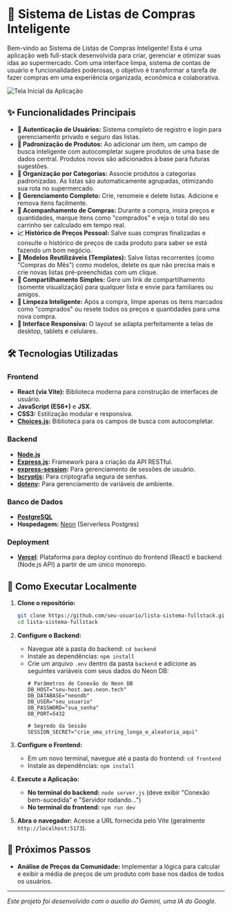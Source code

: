 # 🛒 Sistema de Listas de Compras Inteligente

Bem-vindo ao Sistema de Listas de Compras Inteligente! Esta é uma aplicação web full-stack desenvolvida para criar, gerenciar e otimizar suas idas ao supermercado. Com uma interface limpa, sistema de contas de usuário e funcionalidades poderosas, o objetivo é transformar a tarefa de fazer compras em uma experiência organizada, econômica e colaborativa.

![Tela Inicial da Aplicação](./img/index.png)

## ✨ Funcionalidades Principais

*   **🔐 Autenticação de Usuários:** Sistema completo de registro e login para gerenciamento privado e seguro das listas.
*   **🧠 Padronização de Produtos:** Ao adicionar um item, um campo de busca inteligente com autocompletar sugere produtos de uma base de dados central. Produtos novos são adicionados à base para futuras sugestões.
*   **📂 Organização por Categorias:** Associe produtos a categorias padronizadas. As listas são automaticamente agrupadas, otimizando sua rota no supermercado.
*   **📝 Gerenciamento Completo:** Crie, renomeie e delete listas. Adicione e remova itens facilmente.
*   **💸 Acompanhamento de Compras:** Durante a compra, insira preços e quantidades, marque itens como "comprados" e veja o total do seu carrinho ser calculado em tempo real.
*   **📈 Histórico de Preços Pessoal:** Salve suas compras finalizadas e consulte o histórico de preços de cada produto para saber se está fazendo um bom negócio.
*   **🔄 Modelos Reutilizáveis (Templates):** Salve listas recorrentes (como "Compras do Mês") como modelos, delete os que não precisa mais e crie novas listas pré-preenchidas com um clique.
*   **🔗 Compartilhamento Simples:** Gere um link de compartilhamento (somente visualização) para qualquer lista e envie para familiares ou amigos.
*   **🧹 Limpeza Inteligente:** Após a compra, limpe apenas os itens marcados como "comprados" ou resete todos os preços e quantidades para uma nova compra.
*   **📱 Interface Responsiva:** O layout se adapta perfeitamente a telas de desktop, tablets e celulares.

## 🛠️ Tecnologias Utilizadas

### **Frontend**
*   **React (via Vite):** Biblioteca moderna para construção de interfaces de usuário.
*   **JavaScript (ES6+)** e **JSX**.
*   **CSS3:** Estilização modular e responsiva.
*   **[Choices.js](https://github.com/Choices-js/Choices):** Biblioteca para os campos de busca com autocompletar.

### **Backend**
*   **[Node.js](https://nodejs.org/)**
*   **[Express.js](https://expressjs.com/):** Framework para a criação da API RESTful.
*   **[express-session](https://github.com/expressjs/session):** Para gerenciamento de sessões de usuário.
*   **[bcryptjs](https://github.com/dcodeIO/bcrypt.js):** Para criptografia segura de senhas.
*   **[dotenv](https://github.com/motdotla/dotenv):** Para gerenciamento de variáveis de ambiente.

### **Banco de Dados**
*   **[PostgreSQL](https://www.postgresql.org/)**
*   **Hospedagem:** [Neon](https://neon.tech/) (Serverless Postgres)

### **Deployment**
*   **[Vercel](https://vercel.com/)**: Plataforma para deploy contínuo do frontend (React) e backend (Node.js API) a partir de um único monorepo.

## 🚀 Como Executar Localmente

1.  **Clone o repositório:**
    ```bash
    git clone https://github.com/seu-usuario/lista-sistema-fullstack.git
    cd lista-sistema-fullstack
    ```

2.  **Configure o Backend:**
    *   Navegue até a pasta do backend: `cd backend`
    *   Instale as dependências: `npm install`
    *   Crie um arquivo `.env` dentro da pasta `backend` e adicione as seguintes variáveis com seus dados do Neon DB:
        ```env
        # Parâmetros de Conexão do Neon DB
        DB_HOST="seu-host.aws.neon.tech"
        DB_DATABASE="neondb"
        DB_USER="seu_usuario"
        DB_PASSWORD="sua_senha"
        DB_PORT=5432

        # Segredo da Sessão
        SESSION_SECRET="crie_uma_string_longa_e_aleatoria_aqui"
        ```

3.  **Configure o Frontend:**
    *   Em um novo terminal, navegue até a pasta do frontend: `cd frontend`
    *   Instale as dependências: `npm install`

4.  **Execute a Aplicação:**
    *   **No terminal do backend:** `node server.js` (deve exibir "Conexão bem-sucedida" e "Servidor rodando...")
    *   **No terminal do frontend:** `npm run dev`

5.  **Abra o navegador:**
    Acesse a URL fornecida pelo Vite (geralmente `http://localhost:5173`).

## 🔮 Próximos Passos

*   **Análise de Preços da Comunidade:** Implementar a lógica para calcular e exibir a média de preços de um produto com base nos dados de todos os usuários.

---
_Este projeto foi desenvolvido com o auxílio do Gemini, uma IA do Google._